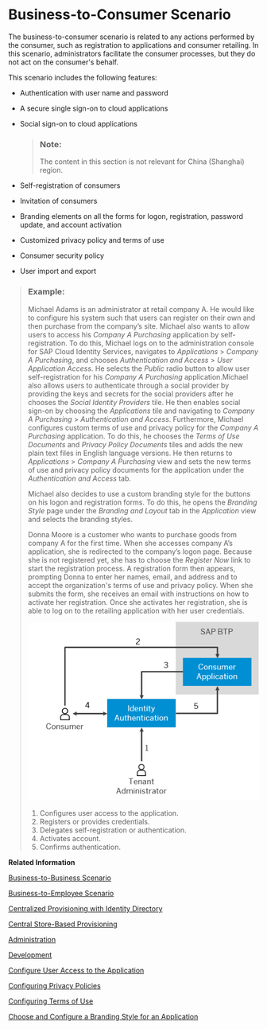 <!-- loiofd11ee278b6d4554951d70f856e4df1b -->

# Business-to-Consumer Scenario

The business-to-consumer scenario is related to any actions performed by the consumer, such as registration to applications and consumer retailing. In this scenario, administrators facilitate the consumer processes, but they do not act on the consumer's behalf.

This scenario includes the following features:

-   Authentication with user name and password
-   A secure single sign-on to cloud applications
-   Social sign-on to cloud applications

    > ### Note:  
    > The content in this section is not relevant for China \(Shanghai\) region.

-   Self-registration of consumers
-   Invitation of consumers
-   Branding elements on all the forms for logon, registration, password update, and account activation
-   Customized privacy policy and terms of use
-   Consumer security policy
-   User import and export

> ### Example:  
> Michael Adams is an administrator at retail company A. He would like to configure his system such that users can register on their own and then purchase from the company’s site. Michael also wants to allow users to access his *Company A Purchasing* application by self-registration. To do this, Michael logs on to the administration console for SAP Cloud Identity Services, navigates to *Applications* \> *Company A Purchasing*, and chooses *Authentication and Access* \> *User Application Access*. He selects the *Public* radio button to allow user self-registration for his *Company A Purchasing* application.Michael also allows users to authenticate through a social provider by providing the keys and secrets for the social providers after he chooses the *Social Identity Providers* tile. He then enables social sign-on by choosing the *Applications* tile and navigating to *Company A Purchasing* \> *Authentication and Access*. Furthermore, Michael configures custom terms of use and privacy policy for the *Company A Purchasing* application. To do this, he chooses the *Terms of Use Documents* and *Privacy Policy Documents* tiles and adds the new plain text files in English language versions. He then returns to *Applications* \> *Company A Purchasing* view and sets the new terms of use and privacy policy documents for the application under the *Authentication and Access* tab.
> 
> Michael also decides to use a custom branding style for the buttons on his logon and registration forms. To do this, he opens the *Branding Style* page under the *Branding and Layout* tab in the *Application* view and selects the branding styles.
> 
> Donna Moore is a customer who wants to purchase goods from company A for the first time. When she accesses company A’s application, she is redirected to the company’s logon page. Because she is not registered yet, she has to choose the *Register Now* link to start the registration process. A registration form then appears, prompting Donna to enter her names, email, and address and to accept the organization's terms of use and privacy policy. When she submits the form, she receives an email with instructions on how to activate her registration. Once she activates her registration, she is able to log on to the retailing application with her user credentials.
> 
> ![](images/Business-to-Consumer_Scenario_220f3a1.png)
> 
> 1.  Configures user access to the application.
> 2.  Registers or provides credentials.
> 3.  Delegates self-registration or authentication.
> 4.  Activates account.
> 5.  Confirms authentication.

**Related Information**  


[Business-to-Business Scenario](business-to-business-scenario-3908c37.md "The business-to-business scenario is related to services for business partners. Unlike the business-to-consumer scenario, consumer self-registration is not allowed, and the administrator of the company is usually the one that triggers the user registration process.")

[Business-to-Employee Scenario](business-to-employee-scenario-3aecb4c.md "The business-to-employee scenario is related to services for employees of an organization. Employees can access various applications with one logon. Furthermore, administrators can upload employees data by using the user import functionality.")

[Centralized Provisioning with Identity Directory](centralized-provisioning-with-identity-directory-9d0235c.md "Identity Directory is the persistency layer of SAP Cloud Identity Services, providing a central place for storing and managing users and groups. You can use it in centralized provisioning scenarios for managing user access to SAP cloud applications from a single, central location.")

[Central Store-Based Provisioning](central-store-based-provisioning-33eae39.md "Central store-based provisioning enables the automatic provisioning of application-specific groups from the Identity Directory to the target systems whenever changes occur. These changes include user assignments or modifications of group attributes.")

[Administration](Operation-Guide/administration-6a8e67c.md "The SAP Cloud Identity Services administration and configuration tasks are intended for administrators. They include configuring tenant settings, applications, authorization policies and provisioning, as well as managing users and groups, to ensure proper operations.")

[Development](Development/development-55ab9b8.md "The developer guide is aimed mainly at organization developers who can implement configurations in addition to the ones in the administration console of Identity Authentication.")

[Configure User Access to the Application](Operation-Guide/configure-user-access-to-the-application-8b147c4.md "You can configure public access to the application allowing self-registration, or you can restrict the access to existing users or users registered by an application.")

[Configuring Privacy Policies](Operation-Guide/configuring-privacy-policies-ed48466.md "You can configure a custom privacy policy document by creating a new document, adding and editing its language versions, and defining the document for an application.")

[Configuring Terms of Use](Operation-Guide/configuring-terms-of-use-61d3a86.md "You can configure a custom terms of use document by creating a new document, adding and editing its language versions, and defining the document for an application.")

[Choose and Configure a Branding Style for an Application](Operation-Guide/choose-and-configure-a-branding-style-for-an-application-32f8d33.md "For the configuration of the branding style, you can choose a style for the end-user screens, such as sign-in, registration, upgrade. You can also customize the buttons on these screens.")

